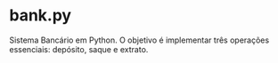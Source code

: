 # bank.py
Sistema Bancário em Python. O objetivo é implementar três operações essenciais: depósito, saque e extrato.
